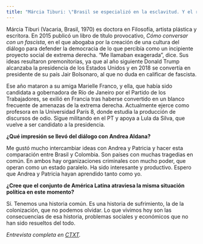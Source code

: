 ```yaml
---
title: "Márcia Tiburi: \"Brasil se especializó en la esclavitud. Y el resultado es un racismo inmenso\""
---
```


Márcia Tiburi (Vacaria, Brasil, 1970) es doctora en Filosofía, artista plástica y escritora. En 2015 publicó un libro de título provocativo, _Cómo conversar con un fascista_, en el que abogaba por la creación de una cultura del diálogo para defender la democracia de lo que percibía como un incipiente proyecto social de extrema derecha. “Me llamaban exagerada”, dice. Sus ideas resultaron premonitorias, ya que al año siguiente Donald Trump alcanzaba la presidencia de los Estados Unidos y en 2018 se convertía en presidente de su país Jair Bolsonaro, al que no duda en calificar de fascista.

Ese año mataron a su amiga Marielle Franco, y ella, que había sido candidata a gobernadora de Río de Janeiro por el Partido de los Trabajadores, se exilió en Francia tras haberse convertido en un blanco frecuente de amenazas de la extrema derecha. Actualmente ejerce como profesora en la Universidad París 8, donde estudia la producción de discursos de odio. Sigue militando en el PT y apoya a Lula da Silva, que vuelve a ser candidato a la presidencia.

**¿Qué impresión se llevó del diálogo con Andrea Aldana?** 

Me gustó mucho intercambiar ideas con Andrea y Patricia y hacer esta comparación entre Brasil y Colombia. Son países con muchas tragedias en común. En ambos hay organizaciones criminales con mucho poder, que operan como un estado paralelo. Ha sido interesante y productivo. Espero que Andrea y Patricia hayan aprendido tanto como yo.

**¿Cree que el conjunto de América Latina atraviesa la misma situación política en este momento?**

Sí. Tenemos una historia común. Es una historia de sufrimiento, la de la colonización, que no podemos olvidar. Lo que vivimos hoy son las consecuencias de esa historia, problemas sociales y económicos que no han sido resueltos del todo.

*Entrevista completa en [CTXT](https://ctxt.es/es/20220601/Politica/39940/marcia-tiburi-fascismo-brasil-jair-bolsonaro-lula-da-silva.htm).*
